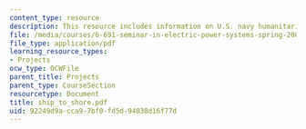 ```yaml
---
content_type: resource
description: This resource includes information on U.S. navy humanitarian relief.
file: /media/courses/6-691-seminar-in-electric-power-systems-spring-2006/92249d9acca97bf0fd5d94038d16f77d_ship_to_shore.pdf
file_type: application/pdf
learning_resource_types:
- Projects
ocw_type: OCWFile
parent_title: Projects
parent_type: CourseSection
resourcetype: Document
title: ship_to_shore.pdf
uid: 92249d9a-cca9-7bf0-fd5d-94038d16f77d
---
```

